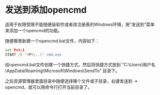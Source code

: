 # 发送到添加opencmd

适用于权限受限不能随便装软件或者改注册表的Windows环境，用“发送到”菜单来添加一个opencmd的功能。

随便哪里新建一个opencmd.bat文件，内容如下：

```bat
set P=%~1
START /D "%P%\..\" cmd.exe
```

给opencmd.bat文件创建一个快捷方式，然后将快捷方式放到 "C:\Users\用户名\AppData\Roaming\Microsoft\Windows\SendTo" 目录下。

之后资源管理器里面目录中随便选择哪个文件或子目录，右键发送到 -> opencmd，就可以用命令行打开当前目录了。
